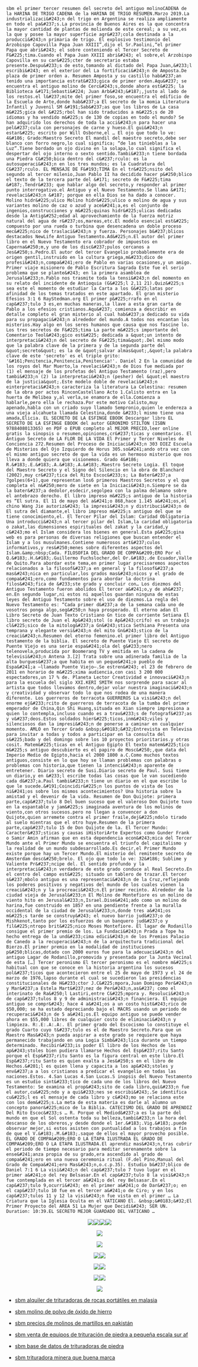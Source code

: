 
```
sbm el primer tercer resumen del secreto del antiguo molinoCADENA de la HARINA DE TRIGO CADENA de la HARINA DE TRIGO RESUMEN.Marzo 2019.La industrializaci&#243;n del trigo en Argentina se realiza ampliamente en todo el pa&#237;s.La provincia de Buenos Aires es la que concentra la mayor cantidad de plantas de molienda de este cereal; a su vez,es la que y posee la mayor superficie agr&#237;cola destinada a la producci&#243;n primaria de trigo. El explosivo testimonio del Arzobispo Capovilla Papa Juan XXIII”,dijo el Sr.Paolini,“el primer Papa que abri&#243; el sobre conteniendo el Tercer Secreto de F&#225;tima.Cuando el Papa Juan XXIII abri&#243; el sobre,el Arzobispo Capovilla en su car&#225;cter de secretario estaba presente.Despu&#233;s de esto,tomando al dictado del Papa Juan,&#233;l escribi&#243; en el exterior del La fortificaci&#243;n de Amposta.De plaza de primer orden a. Resumen Amposta y su castillo hab&#237;an tenido una importancia estrat&#233;gica de primer orden.Aqu&#237; se encuentra el antiguo molino de Cerc&#243;s,donde ahora est&#225; la Biblioteca &#171;Sebasti&#224; Juan Arb&#243;&#187;,justo al lado de los restos.el l&#237;mite del primer foso,se encuentra el edificio de la Escuela de Arte,donde hab&#237;a El secreto de la momia Literatura Infantil y Juvenil SM &#191;Sab&#237;as que los libros de La casa m&#225;gica del &#225;rbol han sido traducidos a m&#225;s de 20 idiomas y ha vendido m&#225;s de 130 de copias en todo el mundo? Se han adquirido los derechos de toda la acci&#243;n para hacer una pel&#237;cula con personajes de carne y hueso.El gui&#243;n estar&#225; escrito por Will Osborne,el … El ojo que todo lo ve: 4&#186; Grado:Maestro Secreto El mandil del maestro secreto,debe ser blanco con forro negro,lo cual significa; “de las tinieblas a la Luz”.Tiene bordado un ojo divino en la solapa,lo cual significa el despertar del ojo interno o sexto sentido.Tambi&#233;n tiene bordada una Piedra C&#250;bica dentro del c&#237;rculo: es la autosuperaci&#243;n en los tres mundos; es la Cuadratura del C&#237;rculo. EL MENSAJE DE F&#193;TIMA En el tr&#225;nsito del segundo al tercer milenio,Juan Pablo II ha decidido hacer p&#250;blico el texto de la tercera parte del &#171; secreto de F&#225;tima &#187;.Tendr&#233; que hablar algo del secreto,y responder al primer punto interrogativo.el Antiguo y el Nuevo Testamento.Se llama &#171; revelaci&#243;n &#187; porque en ella Dios se ha dado a conocer. Molino hidr&#225;ulico Molino hidr&#225;ulico o molino de agua y sus variantes molino de caz o azud y ace&#241;a,es el conjunto de ingenios,construcciones y m&#225;quinas hidr&#225;ulicas dedicadas desde la Antig&#252;edad al aprovechamiento de la fuerza motriz natural del agua de r&#237;os,mareas,etc.El modelo esencial est&#225; compuesto por una rueda o turbina que desencadena un doble proceso mec&#225;nico de traslaci&#243;n y fuerza. Personajes b&#237;blicos destacados NewLife Antiguo Testamento.Ad&#225;n.El autor del primer libro en el Nuevo Testamento era cobrador de impuestos en Caperna&#250;m,y uno de los disc&#237;pulos cercanos a Jes&#250;s.Pedro.El autor del tercer Evangelio probablemente era de origen gentil,instruido en la cultura griega,m&#233;dico de profesi&#243;n,compa&#241;ero de Pablo en varias ocasiones,y un amigo. Primer viaje misionero de Pablo Escritura Sagrada Este fue el serio problema que se plante&#243; en la primera asamblea de Jerusal&#233;n.Pablo nos trasmite toda la tensi&#243;n del momento en su relato del incidente de Antioquia (G&#225;l 2,11 21).Quiz&#225;s sea este el momento de estudiar la Carta a los G&#225;latas por afinidad de los temas tratados en este apartado. El gran misterio Efesios 3:1 6 RayStedman.org El primer p&#225;rrafo en el cap&#237;tulo 3 es,en muchas maneras,la llave a esta gran carta de Pablo a los efesios cristianos.Aqu&#237; comienza a describir en detalle completo el gran misterio al cual hab&#237;a dedicado su vida para su propagaci&#243;n alrededor del mundo.A todos nos encantan los misterios.Hay algo en los seres humanos que causa que nos fascine lo. Los tres secretos de F&#225;tima La parte m&#225;s importante del Comentario Teol&#243;gico est&#225; dedicada a &quot;un intento de interpretaci&#243;n del secreto de F&#225;tima&quot;.Del mismo modo que la palabra clave de la primera y de la segunda parte del &quot;secreto&quot; es la de &quot;salvar almas&quot;,&quot;la palabra clave de este 'secreto' es el triple grito: '&#161;Penitencia,Penitencia,Penitencia!'. Daniel 2 En la comunidad de los royos del Mar Muerto,la revelaci&#243;n de Dios fue mediada por (1) el mensaje de los profetas del Antiguo Testamento (raz),pero tambi&#233;n (2) la interpretaci&#243;n (pesher) del &quot;el maestro de la justicia&quot;.Este modelo doble de revelaci&#243;n einterpretaci&#243;n caracteriza la literatura La Celestina: resumen de la obra por actos RinconCastellano Acto 1.Calisto entra en la huerta de Melibea y,al verla,se enamora de ella.Comienza a hablarle,pero ella le rechaza.Por este motivo Calisto,muy apenado,habla con un criado suyo llamado Sempronio,quien le endereza a una vieja alcahueta llamada Celestina,donde &#233;l mismo tiene una amada,Elicia. EL SECRETO DE LA ESFINGE EBOOK Descargar libro EL SECRETO DE LA ESFINGE EBOOK del autor GERONIMO STILTON (ISBN 9788408013365) en PDF o EPUB completo al MEJOR PRECIO,leer online gratis la sinopsis o resumen,opiniones,cr&#237;ticas y comentarios. El Antiguo Secreto de LA FLOR DE LA VIDA El Primer y Tercer Niveles de Conciencia 272.Resumen del Proceso de Iniciaci&#243;n 303 DIEZ Escuela de Misterios del Ojo Izquierdo de Horus 305.so&#241;ando otra vez con el mismo antiguo secreto de que la vida es un hermoso misterio que nos lleva a donde quiera que visionemos. Grado 4&#186; R.&#183;.E.&#183;.A.&#183;.A.&#183;.Maestro Secreto Logia. El toque del Maestro Secreto y el Signo del Silencio en la obra de Blanchard (2002),muy cr&#237;tica del Rito Escoc&#233;s; La Bater&#237;a 7golpes(6+1),que representan los6 primeros Maestros Secretos y el que completa el n&#250;mero de siete en la Iniciaci&#243;n.Siempre se da la bater&#237;a dedolor,esdecir,segolpea con la palma delamano sobre el antebrazo derecho. El libro impreso m&#225;s antiguo de la historia es “El sutra. El 11 de mayo del a&#241;o 868,hace 1.145 a&#241;os,el chino Wang Jie autoriz&#243; la impresi&#243;n y distribuci&#243;n de El sutra del diamante,el libro impreso m&#225;s antiguo del que se tiene conocimiento,el. El Tercer Pilar del Islam: Caridad Obligatoria Una introducci&#243;n al tercer pilar del Islam,la caridad obligatoria o zakat,las dimensiones espirituales del zakat y la caridad,y c&#243;mo el Islam considera los bienes en general.Esta p&#225;gina web es para personas de diversas religiones que buscan entender el Islam y a los musulmanes.Contiene numerosos art&#237;culos informativos,y res&#250;menes sobre diferentes aspectos del Islam.&amp;nbsp;Cada. FILOSOFIA DEL GRADO DE COMPA&#209;ERO Por el Q.&#183;.H.&#183;.Guillermo Fuchslocher,del Or.&#183;.de Ecuador,Valle de Quito.Para abordar este tema,en primer lugar precisaremos aspectos relacionados a la filosof&#237;a en general y la filosof&#237;a mas&#243;nica en particular,los grados mas&#243;nicos y el grado de compa&#241;ero,como fundamentos para abordar la doctrina filos&#243;fica de &#233;ste grado y concluir con… Los diezmos del Antiguo Testamento fueron abolidos El tercer a&#241;o,y de ah&#237; en.En segundo lugar,ni estos ni aquellos guardan ninguna de estas leyes del Antiguo Testamento sobre el uso de diezmos.La regla del Nuevo Testamento es: “Cada primer d&#237;a de la semana cada uno de vosotros ponga algo,seg&#250;n haya prosperado. El eterno adan El Libro Secreto de Juan Texto Cristiano Gn tico de corriente Setiana El libro secreto de Juan el Ap&#243;stol (o Ap&#243;crifo) es un trabajo cl&#225;sico de la mitolog&#237;a Gn&#243;stica Sethiana Presenta una temprana y elegante versi&#243;n del mito Gn&#243;stico de la creaci&#243;n.Resumen del eterno femenino.el primer libro del Antiguo testamento de la biblia. El secreto de Puente Viejo El secreto de Puente Viejo es una serie espa&#241;ola del g&#233;nero telenovela,producida por Boomerang TV y emitida en la cadena de televisi&#243;n Antena 3.[2] Trata sobre una adinerada familia de la alta burgues&#237;a que habita en un peque&#241;o pueblo de Espa&#241;a —llamado Puente Viejo—.Se estren&#243; el 23 de febrero de 2011 en horario de m&#225;xima audiencia,con casi 3 200 000 espectadores,un 17 % de. Planeta Lector Creatividad e innovaci&#243;n para la escuela del siglo XXI.KERI SMITH nos sorprende para sacar al artista que todos llevamos dentro,dejar volar nuestra imaginaci&#243;n y creatividad y observar todo lo que nos rodea de una manera diferente. Los guerreros de terracota GUERREROS La visi&#243;n del enorme ej&#233;rcito de guerreros de terracota de la tumba del primer emperador de China,Qin Shi Huang,situada en Xian siempre impresiona a quien lo contempla,incluso cuando es a trav&#233;s de fotograf&#237;as y v&#237;deos.Estos soldados hier&#225;ticos,inm&#243;viles y silenciosos dan la impresi&#243;n de ponerse a caminar en cualquier momento. AMLO en Tercer Grado &nbsp;&#0183;&#32;Entrevista en Televisa para invitar a todas y todos a participar en la consulta del s&#225;bado y del domingo sobre los 10 proyectos prioritarios.y otras cosit. Matem&#225;ticas en el Antiguo Egipto El texto matem&#225;tico m&#225;s antiguo descubierto es el papiro de Mosc&#250;,que data del Imperio Medio de Egipto,hacia el 2000 1800 a.C.Como muchos textos antiguos,consiste en lo que hoy se llaman problemas con palabras o problemas con historia,que tienen la intenci&#243;n aparente de entretener. Diario secreto de Susi.Diario secreto de Paul. Susi tiene un diario,y en &#233;l escribe todas las cosas que le van sucediendo cada d&#237;a.Paul tambi&#233;n tiene un diario en el que escribe lo que le sucede.&#191;Coincidir&#225;n los puntos de vista de los ni&#241;os sobre los mismos acontecimientos? Una historia sobre la amistad y el devenir de la vida. Resumen de Don Quijote: primera parte,cap&#237;tulo 8 Del buen suceso que el valeroso Don Quijote tuvo en la espantable y jam&#225;s imaginada aventura de los molinos de viento,con otros sucesos.pero no llegan a convencer a don Quijote,quien arremete contra el primer fraile,dej&#225;ndolo tirado al suelo mientras que el otro huye.Resumen de la primera parte,cap&#237;tulo 15 de Don Quijote de la. El Tercer Mundo: Caracter&#237;sticas y causas iHistoriArte Expertos como Gunder Frank o Samir Amin afirman que en esta dependencia econ&#243;mica del Tercer Mundo ante el Primer Mundo se encuentra el triunfo del capitalismo y la realidad de un mundo subdesarrollado.Es decir,el Primer Mundo existe porque hay un Tercer Mundo.El misterio del remitente secreto de Amsterdam desc&#250;brelo. El ojo que todo lo ve: 32&#186; Sublime y Valiente Pr&#237;ncipe del. El sentido profundo y la interpretaci&#243;n verdadera de este grado conduce al Real Secreto.En el centro del campo est&#225; situado un tablero de trazar.El tercer s&#237;mbolo antiguo es una representaci&#243;n de la Cruz,reflejando los poderes positivos y negativos del mundo de los cuales vienen la creaci&#243;n y la procreaci&#243;n.El primer recinto. Alrededor de la ciudad vieja de Jerusal&#233;n El Molino de Montefiore es un molino de viento hito en Jerusal&#233;n,Israel.Dise&#241;ado como un molino de harina,fue construido en 1857 en una pendiente frente a la muralla occidental de la ciudad de Jerusal&#233;n,donde tres a&#241;os m&#225;s tarde se construy&#243; el nuevo barrio jud&#237;o de Mishkenot,tanto por los esfuerzos de un banquero jud&#237;o y fil&#225;ntropo brit&#225;nico Moses Montefiore. El lagar de Rodanillo consigue el primer premio de los. La Fundaci&#243;n Prada a Tope ha hecho entrega de la und&#233;cima edici&#243;n de los Premios Palacio de Canedo a la recuperaci&#243;n de la arquitectura tradicional del Bierzo.El primer premio en la modalidad de instituciones p&#250;blicas,dotado con 2000 euros fue para la adecuaci&#243;n del antiguo Lagar de Rodanillo,promovida y presentada por la Junta Vecinal de esta […] Tercer peronismo El tercer peronismo es el nombre m&#225;s habitual con que se conoce en la historia argentina los sucesos pol&#237;ticos que acontecieron entre el 25 de mayo de 1973 y el 24 de marzo de 1976,lapso durante el cual se sucedieron las presidencias constitucionales de H&#233;ctor J.C&#225;mpora,Juan Domingo Per&#243;n y Mar&#237;a Estela Mart&#237;nez de Per&#243;n,as&#237; como el interinato de Ra&#250;l Lastiri,entre C&#225;mpora y. Resoluci&#243;n de cap&#237;tulos 8 y 9 de administraci&#243;n financiera. El equipo antiguo se compr&#243; hace 4 a&#241;os a un costo hist&#243;rico de $50,000; se ha estado depreciando bajo el MACRS usando un periodo de recuperaci&#243;n de 5 a&#241;os.El equipo antiguo se puede vender ahora en $55,000 libres de cualquier costo de eliminaci&#243;n y limpieza. R:.E:.A:.A:. El primer grado del Escocismo lo constituye el grado Cuarto cuyo t&#237;tulo es el de Maestro Secreto.Para que un Maestro Mas&#243;n pueda aspirar a este grado se requiere que haya permanecido trabajando en una Logia Simb&#243;lica durante un tiempo determinado. Recibir&#233;is poder El libro de los Hechos de los ap&#243;stoles bien pudiera llamarse Hechos del Esp&#237;ritu Santo porque el Esp&#237;ritu Santo es la figura central en este libro.El Esp&#237;ritu Santo es quien exalta a Jes&#250;s en el libro de Hechos.&#201;l es quien llena y capacita a los ap&#243;stoles y env&#237;a a los cristianos a predicar el evangelio en todas las naciones.Estos. 4.San Lucas 4.San Lucas.S inopsis del Nuevo Testamento es un estudio sint&#233;tico de cada uno de los libros del Nuevo Testamento: Se examina el prop&#243;sito de cada libro,qui&#233;n fue el autor,cu&#225;ndo y a qui&#233;nes se escribi&#243;.Se identifica cu&#225;l es el mensaje de cada libro y c&#243;mo se relaciona este con los dem&#225;s.La meta de esta materia es darle al alumno un concepto panor&#225;mico de la Biblia. CATECISMO DEL GRADO DE APRENDIZ Del Rito Escoc&#233;s … R. Porque el Mediod&#237;a es la parte del mundo en que el Sol ostenta toda su belleza,tambi&#233;n la hora del descanso de los obreros,y desde donde el 1er.&#183;.Vig.&#183;.puede observar mejor,si estos asisten con puntualidad a los trabajos a fin de que el V.&#183;.M.&#183;.saque de ellos el mayor provecho posible. EL GRADO DE COMPA&#209;ERO O LA ETAPA ILUSTRADA EL GRADO DE COMPA&#209;ERO O LA ETAPA ILUSTRADA.El aprendiz mas&#243;n,tras cubrir el periodo de tiempo necesario para meditar serenamente sobre la ense&#241;anza propia de su grado,era ascendido al grado de compa&#241;ero en una nueva ceremonia ritual (F.del Pino,Manual del Grado de Compa&#241;ero Mas&#243;n,o.c.p.35). Estudio b&#237;blico de Daniel 7:1 6 La visi&#243;n del cap&#237;tulo 7 tuvo lugar en el primer a&#241;o del rey Belsasar.En el cap&#237;tulo 8 la visi&#243;n fue contemplada en el tercer a&#241;o del rey Belsasar.En el cap&#237;tulo 9,ocurri&#243; en el primer a&#241;o de Dar&#237;o; en el cap&#237;tulo 10 fue en el tercer a&#241;o de Ciro; y en los cap&#237;tulos 11 y 12 la visi&#243;n fue vista en el primer … La Criatura que la Iglesia Oculta en el VATICANO El. &nbsp;&#0183;&#32;El Primer Proyecto del AREA 51 La Mujer que Decidi&#243; SER UN. Duration: 10:39.EL SECRETO MEJOR GUARDADO DEL VATICANO … 
```

<div align="center">

<a href="https://es-mill.shibang-china.com/github&k=sbm+el+primer+tercer+resumen+del+secreto+del+antiguo+molino"><img src="https://static.shibang-china.com/es/mill/index.jpg"></a><a href="https://es-mill.shibang-china.com/materials.htmlgithub&k=sbm+el+primer+tercer+resumen+del+secreto+del+antiguo+molino"><img src="https://static.shibang-china.com/es/mill/materials.jpg"></a><a href="https://es-mill.shibang-china.com/about.htmlgithub&k=sbm+el+primer+tercer+resumen+del+secreto+del+antiguo+molino"><img src="https://static.shibang-china.com/es/mill/about.jpg"></a><a href="https://es-mill.shibang-china.com/contact.htmlgithub&k=sbm+el+primer+tercer+resumen+del+secreto+del+antiguo+molino"><img src="https://static.shibang-china.com/es/mill/contact.jpg"></a>

<a href="https://es-mill.shibang-china.com/github&k=sbm+el+primer+tercer+resumen+del+secreto+del+antiguo+molino"><img src="https://static.shibang-china.com/es/mill/banner.jpg"></a>

<a href="https://swt.shibang-china.com/github&k=sbm+el+primer+tercer+resumen+del+secreto+del+antiguo+molino"><img src="https://static.shibang-china.com/es/mill/chat.jpg"></a>

<a href="https://es-mill.shibang-china.com/products/vertical-roller-mill.htmlgithub&k=sbm+el+primer+tercer+resumen+del+secreto+del+antiguo+molino"><img src="https://static.shibang-china.com/es/mill/vertical.jpg"></a><a href="https://es-mill.shibang-china.com/products/raymond-mill.htmlgithub&k=sbm+el+primer+tercer+resumen+del+secreto+del+antiguo+molino"><img src="https://static.shibang-china.com/es/mill/raymond.jpg"></a>

<a href="https://es-mill.shibang-china.com/products/ultrafine-grinding-mill.htmlgithub&k=sbm+el+primer+tercer+resumen+del+secreto+del+antiguo+molino"><img src="https://static.shibang-china.com/es/mill/ultrafine.jpg"></a><a href="https://es-mill.shibang-china.com/products/trapezium-grinding-mill.htmlgithub&k=sbm+el+primer+tercer+resumen+del+secreto+del+antiguo+molino"><img src="https://static.shibang-china.com/es/mill/trapezium.jpg"></a>

<a href="https://es-mill.shibang-china.com/products/ball-mill.htmlgithub&k=sbm+el+primer+tercer+resumen+del+secreto+del+antiguo+molino"><img src="https://static.shibang-china.com/es/mill/ball.jpg"></a><a href="https://es-mill.shibang-china.com/products/hammer-mill.htmlgithub&k=sbm+el+primer+tercer+resumen+del+secreto+del+antiguo+molino"><img src="https://static.shibang-china.com/es/mill/hammer.jpg"></a>

<a href="https://swt.shibang-china.com/github&k=sbm+el+primer+tercer+resumen+del+secreto+del+antiguo+molino"><img src="https://static.shibang-china.com/es/mill/case.jpg"></a>

</div>


* [sbm alquiler de trituradoras de rocas portátiles en malasia](sbm%20alquiler%20de%20trituradoras%20de%20rocas%20port%C3%A1tiles%20en%20malasia.md)

* [sbm molino de polvo de óxido de hierro](sbm%20molino%20de%20polvo%20de%20%C3%B3xido%20de%20hierro.md)

* [sbm precios de molinos de martillos en pakistán](sbm%20precios%20de%20molinos%20de%20martillos%20en%20pakist%C3%A1n.md)

* [sbm venta de equipos de trituración de piedra a pequeña escala sur af](sbm%20venta%20de%20equipos%20de%20trituraci%C3%B3n%20de%20piedra%20a%20peque%C3%B1a%20escala%20sur%20af.md)

* [sbm base de datos de trituradoras de piedra](sbm%20base%20de%20datos%20de%20trituradoras%20de%20piedra.md)

* [sbm trituradora minera que buena marca](sbm%20trituradora%20minera%20que%20buena%20marca.md)